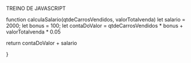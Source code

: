 TREINO DE JAVASCRIPT

function calculaSalario(qtdeCarrosVendidos, valorTotalvenda)
let salario = 2000;
let bonus = 100;
let contaDoValor = qtdeCarrosVendidos * bonus + valorTotalvenda * 0.05

return contaDoValor + salario

}